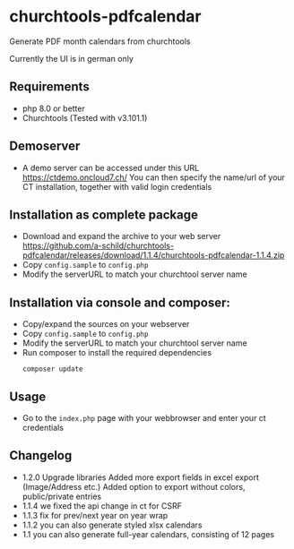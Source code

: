 # churchtools-pdfcalendar
Generate PDF month calendars from churchtools

Currently the UI is in german only

## Requirements
- php 8.0 or better
- Churchtools (Tested with v3.101.1)

## Demoserver
- A demo server can be accessed under this URL 
  https://ctdemo.oncloud7.ch/
  You can then specify the name/url of your CT installation, together with valid login credentials

## Installation as complete package
- Download and expand the archive to your web server
  https://github.com/a-schild/churchtools-pdfcalendar/releases/download/1.1.4/churchtools-pdfcalendar-1.1.4.zip
- Copy `config.sample` to `config.php`
- Modify the serverURL to match your churchtool server name

## Installation via console and composer:
- Copy/expand the sources on your webserver
- Copy `config.sample` to `config.php`
- Modify the serverURL to match your churchtool server name
- Run composer to install the required dependencies
  ```
  composer update
  ```

## Usage
- Go to the `index.php` page with your webbrowser and enter your ct credentials


## Changelog
- 1.2.0 Upgrade libraries
        Added more export fields in excel export (Image/Address etc.)
		Added option to export without colors, public/private entries
- 1.1.4 we fixed the api change in ct for CSRF
- 1.1.3 fix for prev/next year on year wrap
- 1.1.2 you can also generate styled xlsx calendars
- 1.1 you can also generate full-year calendars, consisting of 12 pages
